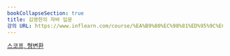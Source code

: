 ```yaml
---
bookCollapseSection: true
title: 김영한의 자바 입문
강의 URL: https://www.inflearn.com/course/%EA%B9%80%EC%98%81%ED%95%9C%EC%9D%98-%EC%9E%90%EB%B0%94-%EC%9E%85%EB%AC%B8
---
```

[스코프, 형변환](/Inflearn/김영한의%20자바%20입문/스코프,%20형변환)
